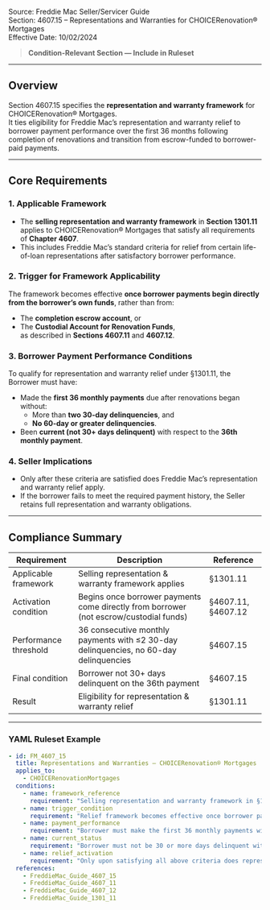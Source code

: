 Source: Freddie Mac Seller/Servicer Guide  
Section: 4607.15 – Representations and Warranties for CHOICERenovation® Mortgages  
Effective Date: 10/02/2024  

> **Condition-Relevant Section — Include in Ruleset**

---

## Overview  

Section 4607.15 specifies the **representation and warranty framework** for CHOICERenovation® Mortgages.  
It ties eligibility for Freddie Mac’s representation and warranty relief to borrower payment performance over the first 36 months following completion of renovations and transition from escrow-funded to borrower-paid payments.

---

## Core Requirements  

### 1. Applicable Framework  
- The **selling representation and warranty framework** in **Section 1301.11** applies to CHOICERenovation® Mortgages that satisfy all requirements of **Chapter 4607**.  
- This includes Freddie Mac’s standard criteria for relief from certain life-of-loan representations after satisfactory borrower performance.

### 2. Trigger for Framework Applicability  
The framework becomes effective **once borrower payments begin directly from the borrower’s own funds**, rather than from:  
- The **completion escrow account**, or  
- The **Custodial Account for Renovation Funds**,  
as described in **Sections 4607.11** and **4607.12**.

### 3. Borrower Payment Performance Conditions  
To qualify for representation and warranty relief under §1301.11, the Borrower must have:  

- Made the **first 36 monthly payments** due after renovations began without:  
  - More than **two 30-day delinquencies**, and  
  - **No 60-day or greater delinquencies**.  
- Been **current (not 30+ days delinquent)** with respect to the **36th monthly payment**.  

### 4. Seller Implications  
- Only after these criteria are satisfied does Freddie Mac’s representation and warranty relief apply.  
- If the borrower fails to meet the required payment history, the Seller retains full representation and warranty obligations.

---

## Compliance Summary  

| Requirement | Description | Reference |
|--------------|-------------|------------|
| Applicable framework | Selling representation & warranty framework applies | §1301.11 |
| Activation condition | Begins once borrower payments come directly from borrower (not escrow/custodial funds) | §4607.11, §4607.12 |
| Performance threshold | 36 consecutive monthly payments with ≤2 30-day delinquencies, no 60-day delinquencies | §4607.15 |
| Final condition | Borrower not 30+ days delinquent on the 36th payment | §4607.15 |
| Result | Eligibility for representation & warranty relief | §1301.11 |

---

### YAML Ruleset Example  

```yaml
- id: FM_4607_15
  title: Representations and Warranties – CHOICERenovation® Mortgages
  applies_to:
    - CHOICERenovationMortgages
  conditions:
    - name: framework_reference
      requirement: "Selling representation and warranty framework in §1301.11 applies to CHOICERenovation Mortgages that meet Chapter 4607 requirements."
    - name: trigger_condition
      requirement: "Relief framework becomes effective once borrower payments are made directly by the borrower, not from escrow or custodial renovation funds (§§4607.11–4607.12)."
    - name: payment_performance
      requirement: "Borrower must make the first 36 monthly payments with no more than two 30-day delinquencies and no 60-day delinquencies."
    - name: current_status
      requirement: "Borrower must not be 30 or more days delinquent with respect to the 36th monthly payment."
    - name: relief_activation
      requirement: "Only upon satisfying all above criteria does representation and warranty relief under §1301.11 apply."
  references:
    - FreddieMac_Guide_4607_15
    - FreddieMac_Guide_4607_11
    - FreddieMac_Guide_4607_12
    - FreddieMac_Guide_1301_11
